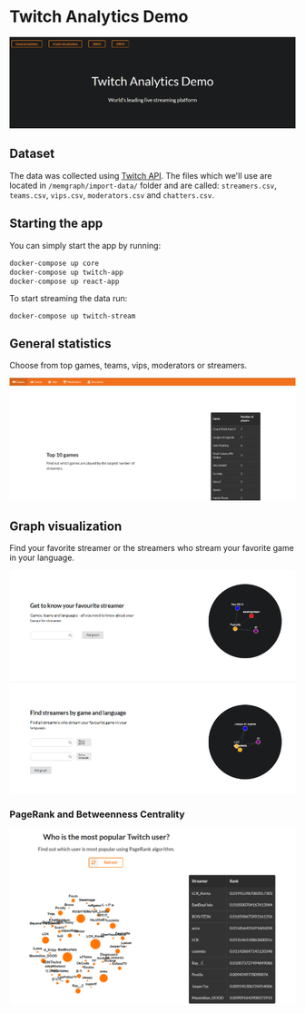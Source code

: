 # Twitch Analytics Demo

![](/images/app_1.png)

## Dataset

The data was collected using [Twitch API](https://dev.twitch.tv/docs/api/). The files which we'll use are located in `/memgraph/import-data/` folder and are called: `streamers.csv`, `teams.csv`, `vips.csv`, `moderators.csv` and `chatters.csv`.

## Starting the app

You can simply start the app by running:

```
docker-compose up core
docker-compose up twitch-app
docker-compose up react-app
```

To start streaming the data run:

```
docker-compose up twitch-stream
```

## General statistics

Choose from top games, teams, vips, moderators or streamers.

![](/images/app_2.png)

## Graph visualization

Find your favorite streamer or the streamers who stream your favorite game in your language.

![](/images/app_3.png)

### PageRank and Betweenness Centrality

![](/images/app_4.png)
